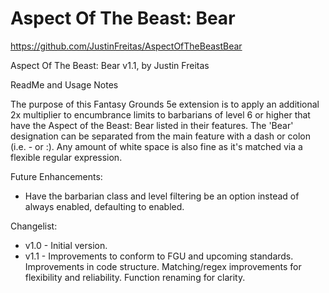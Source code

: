 # Aspect Of The Beast: Bear

https://github.com/JustinFreitas/AspectOfTheBeastBear

Aspect Of The Beast: Bear v1.1, by Justin Freitas

ReadMe and Usage Notes

The purpose of this Fantasy Grounds 5e extension is to apply an additional 2x multiplier to encumbrance limits to barbarians of level 6 or higher that have the Aspect of the Beast: Bear listed in their features.  The 'Bear' designation can be separated from the main feature with a dash or colon (i.e. - or :).  Any amount of white space is also fine as it's matched via a flexible regular expression.

Future Enhancements:
- Have the barbarian class and level filtering be an option instead of always enabled, defaulting to enabled.

Changelist:
- v1.0 - Initial version.
- v1.1 - Improvements to conform to FGU and upcoming standards. Improvements in code structure.  Matching/regex improvements for flexibility and reliability.  Function renaming for clarity.
